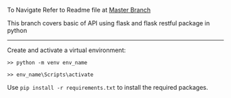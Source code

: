 To Navigate Refer to Readme file at [Master Branch](https://github.com/amrit-fuse/python/tree/master)

This branch covers basic of API using flask and flask restful package in python 

---

Create and activate a virtual environment:

`>> python -m venv env_name`

`>> env_name\Scripts\activate`

Use `pip install -r requirements.txt` to install the required packages.

